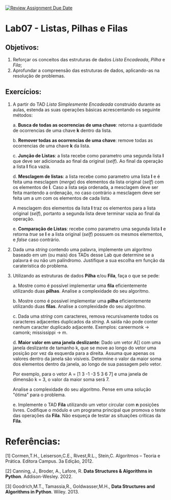 [![Review Assignment Due Date](https://classroom.github.com/assets/deadline-readme-button-22041afd0340ce965d47ae6ef1cefeee28c7c493a6346c4f15d667ab976d596c.svg)](https://classroom.github.com/a/WiRE4q-V)
# Lab07 - Listas, Pilhas e Filas

## Objetivos:

1. Reforçar os conceitos das estruturas de dados *Lista Encadeada*, *Pilha* e *Fila*;
2. Aprofundar a compreensão das estruturas de dados, aplicando-as na resolução de problemas. 

## Exercícios: 

1. A partir do TAD *Lista Simplesmente Encadeada* construido durante as aulas, estenda as suas operações básicas acrescentando os seguinte métodos:

    a. **Busca de todas as ocorrencias de uma chave**: retorna a quantidade de ocorrencias de uma chave **k** dentro da lista.

    b. **Remover todas as ocorrencias de uma chave**: remove todas as ocorrencias de uma chave **k** da lista.  

    c. **Junção de Listas**: a lista recebe como parametro uma segunda lista **l** que deve ser adicionada ao final da original (*self*). Ao final da operação a lista **l** fica vazia. 

    d. **Mesclagem de listas**: a lista recebe como parametro uma lista **l** e é feita uma mesclagem (*merge*) dos elementos da lista original (*self*) com os elementos de **l**. Caso a lista seja ordenada, a mesclagem deve ser feita mantendo a ordenação, no caso contrário a mesclagem deve ser feita um a um com os elementos de cada lista. 

    A mesclagem dos elementos da lista **l** traz os elementos para a lista original (*self*), portanto a segunda lista deve terminar vazia ao final da operação. 

    e. **Comparação de Listas**: recebe como parametro uma segunda lista **l** e retorna *true* se **l** e a lista original (*self*) possuem os mesmos elementos, e *false* caso contrário. 

2. Dada uma *string* contendo uma palavra, implemente um algoritmo baseado em um (ou mais) dos TADs desse Lab
que determine se a palavra é ou não um palíndromo. Justifique a sua escolha em função da carateristica do problema. 

3. Utilizando as estruturas de dados **Pilha** e/ou **Fila**, faça o que se pede:

    a. Mostre como é possível implementar uma **fila** eficientemente utilizando duas **pilhas**. Analise a complexidade do seu algoritmo.

    b. Mostre como é possível implementar uma **pilha** eficientemente utilizando duas **filas**. Analise a complexidade do seu algoritmo. 

    c. Dada uma *string* com caracteres, remova recursivamente todos os caracteres adjacentes duplicados da *string*. A saída não pode conter nenhum caracter duplicado adjacente. Exemplos: careermonk -> camonk; mississippi -> m. 

    d. **Maior valor em uma janela deslizante**: Dado um vetor A[] com uma janela deslizante de tamanho k, que se move ao longo do vetor uma posição por vez da esquerda para a direita. Assuma que apenas os valores dentro da janela são visiveis. Determine o valor da maior soma dos elementos dentro da janela, ao longo de sua passagem pelo vetor. 

    Por exemplo, para o vetor A = [1 3 -1 -3 5 3 6 7] e uma janela de dimensão k = 3, o valor da maior soma será 7. 

    Analise a complexidade do seu algoritmo. Pense em uma solução "ótima" para o problema. 

    e. Implemente o TAD **Fila** utilizando um vetor circular com **n** posições livres. Codifique o módulo e um programa principal que promova o teste das operações da **Fila**. Não esqueça de testar as situações críticas da **Fila**. 

# Referências:

[1] Cormen,T.H., Leiserson,C.E., Rivest,R.L., Stein,C. Algoritmos – Teoria e Prática. Editora Campus. 3a Edição, 2012.

[2] Canning, J., Broder, A., Lafore, R. **Data Structures & Algorithms in Python**. Addison-Wesley. 2022. 

[3] Goodrich,M.T., Tamassia,R., Goldwasser,M.H., **Data Structures and Algorithms in Python**. Wiley. 2013.
